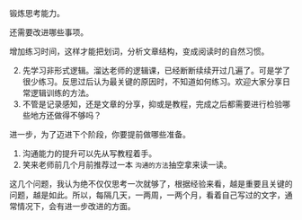 

锻炼思考能力。

还需要改进哪些事项。

增加练习时间，这样才能把划词，分析文章结构，变成阅读时的自然习惯。

2. 先学习非形式逻辑。溜达老师的逻辑课，已经断断续续开过几遍了。可是学了很少练习。反思过后认为最关键的原因时，不知道如何练习。欢迎大家分享日常逻辑训练的方法。
3. 不管是记录感知，还是文章的分享，抑或是教程，完成之后都需要进行检验哪些地方还做得不够吗？

进一步，为了迈进下个阶段，你要提前做哪些准备。

1. 沟通能力的提升可以先从写教程着手。
2. 笑来老师前几个月前推荐过一本 `沟通的方法`抽空拿来读一读。

这几个问题，我认为绝不仅仅思考一次就够了，根据经验来看，越是重要且关键的问题，越是如此。所以，每隔几天，一两周，一两个月，看着自己写过的文字，通常情况下，会有进一步改进的方面。